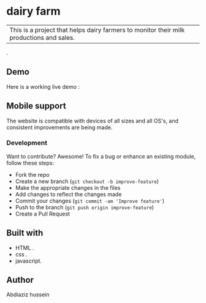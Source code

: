 # dairy farm
<table>
<tr>
<td>
  This is a project that helps dairy farmers to monitor their milk productions and sales.
</td>
</tr>
</table>.

## Demo

Here is a working live demo : 

## Mobile support
The website is compatible with devices of all sizes and all OS's, and consistent improvements are being made.
### Development
Want to contribute? Awesome!
To fix a bug or enhance an existing module, follow these steps:
- Fork the repo
- Create a new branch (`git checkout -b improve-feature`)
- Make the appropriate changes in the files
- Add changes to reflect the changes made
- Commit your changes (`git commit -am 'Improve feature'`)
- Push to the branch (`git push origin improve-feature`)
- Create a Pull Request
## Built with
-  HTML .
-  css .
- javascript.
## Author
Abdiaziz hussein